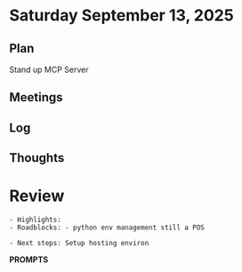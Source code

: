 # Saturday September 13, 2025

## Plan
Stand up MCP Server


## Meetings

## Log

## Thoughts

# Review
    - Highlights:
    - Roadblocks: - python env management still a POS

    - Next steps: Setup hosting environ

**PROMPTS**
